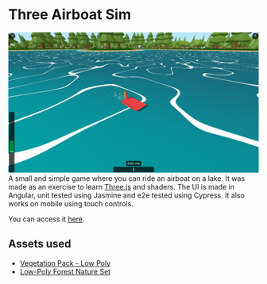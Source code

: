 # Three Airboat Sim

![screenshot](./screenshot.jpg)
A small and simple game where you can ride an airboat on a lake.
It was made as an exercise to learn [Three.js](https://threejs.org/) and shaders.
The UI is made in Angular, unit tested using Jasmine and e2e tested using Cypress.
It also works on mobile using touch controls.

You can access it [here](https://stopnoanime.github.io/three-airboat-sim/).

## Assets used
- [Vegetation Pack - Low Poly](https://skfb.ly/6UYDF)
- [Low-Poly Forest Nature Set](https://www.cgtrader.com/free-3d-models/exterior/landscape/low-poly-forest-nature-set-free-trial)
